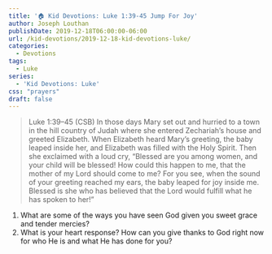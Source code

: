 ```yaml
---
title: '🏠 Kid Devotions: Luke 1:39-45 Jump For Joy'
author: Joseph Louthan
publishDate: 2019-12-18T06:00:00-06:00
url: /kid-devotions/2019-12-18-kid-devotions-luke/
categories:
  - Devotions
tags:
  - Luke
series:
  - 'Kid Devotions: Luke'
css: "prayers"
draft: false
---
```


>Luke 1:39–45 (CSB) In those days Mary set out and hurried to a town in the hill country of Judah  where she entered Zechariah’s house and greeted Elizabeth.  When Elizabeth heard Mary’s greeting, the baby leaped inside her, and Elizabeth was filled with the Holy Spirit.  Then she exclaimed with a loud cry, “Blessed are you among women, and your child will be blessed!  How could this happen to me, that the mother of my Lord should come to me?  For you see, when the sound of your greeting reached my ears, the baby leaped for joy inside me.  Blessed is she who has believed that the Lord would fulfill what he has spoken to her!” 

1. What are some of the ways you have seen God given you sweet grace and tender mercies?
2. What is your heart response? How can you give thanks to God right now for who He is and what He has done for you?